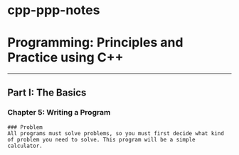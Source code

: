 # cpp-ppp-notes
# Programming: Principles and Practice using C++
---
## Part I: The Basics
### Chapter 5: Writing a Program
    ### Problem
    All programs must solve problems, so you must first decide what kind of problem you need to solve. This program will be a simple calculator.
